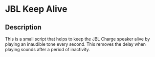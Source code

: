 # JBL Keep Alive


## Description
This is a small script that helps to keep the JBL Charge speaker alive by playing an inaudible tone every second.
This removes the delay when playing sounds after a period of inactivity.
